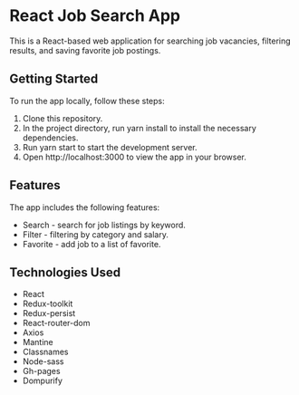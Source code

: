 # React Job Search App

This is a React-based web application for searching job vacancies, filtering results, and saving favorite job postings.

## Getting Started

To run the app locally, follow these steps:

1. Clone this repository.
2. In the project directory, run yarn install to install the necessary dependencies.
3. Run yarn start to start the development server.
4. Open http://localhost:3000 to view the app in your browser.

## Features

The app includes the following features:

- Search - search for job listings by keyword.
- Filter - filtering by category and salary.
- Favorite - add job to a list of favorite.

## Technologies Used

- React
- Redux-toolkit
- Redux-persist
- React-router-dom
- Axios
- Mantine
- Classnames
- Node-sass
- Gh-pages
- Dompurify
